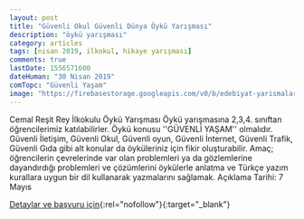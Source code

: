 ```yaml
---
layout: post
title: "Güvenli Okul Güvenli Dünya Öykü Yarışması"
description: "öykü yarışması"
category: articles
tags: [nisan 2019, ilkokul, hikaye yarışması]
comments: true
lastDate: 1556571600
dateHuman: "30 Nisan 2019"
comTopc: "Güvenli Yaşam"
image: "https://firebasestorage.googleapis.com/v0/b/edebiyat-yarismalari.appspot.com/o/guvenli-okul-guvenli-dunya-oyku-yarismasi.jpg?alt=media&token=0561754d-fc1d-43f9-9f38-00837cf4ea5f"
---
```


Cemal Reşit Rey İlkokulu Öykü Yarışması
Öykü yarışmasına 2,3,4. sınıftan öğrencilerimiz katılabilirler. Öykü konusu ''GÜVENLİ YAŞAM'' olmalıdır.  Güvenli İletişim, Güvenli Okul, Güvenli oyun, Güvenli İnternet, Güvenli Trafik, Güvenli Gıda  gibi alt konular da öyküleriniz için fikir oluşturabilir. 
Amaç; öğrencilerin çevrelerinde var olan  problemleri ya da gözlemlerine dayandırdığı problemleri ve çözümlerini öykülerle anlatma ve Türkçe yazım  kurallara uygun bir dil kullanarak yazmalarını sağlamak.
Açıklama Tarihi: 7 Mayıs

[Detaylar ve başvuru için](http://cemalresitreyilkokulu.meb.k12.tr/icerikler/quotguvenli-okul-guvenli-dunyaquot-oyku-yarismasi_7083731.html?utm_source=edebiyatyarismalari.com&utm_medium=affiliate&utm_campaign=cpc){:rel="nofollow"}{:target="_blank"}
